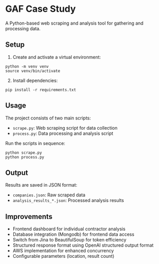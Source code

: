 # GAF Case Study

A Python-based web scraping and analysis tool for gathering and processing data.

## Setup

1. Create and activate a virtual environment:
```
python -m venv venv
source venv/bin/activate
```

2. Install dependencies:
```
pip install -r requirements.txt
```

## Usage

The project consists of two main scripts:

- `scrape.py`: Web scraping script for data collection
- `process.py`: Data processing and analysis script

Run the scripts in sequence:
```
python scrape.py
python process.py
```

## Output

Results are saved in JSON format:
- `companies.json`: Raw scraped data
- `analysis_results_*.json`: Processed analysis results

## Improvements

- Frontend dashboard for individual contractor analysis
- Database integration (Mongodb) for frontend data access
- Switch from Jina to BeautifulSoup for token efficiency
- Structured response format using OpenAI structured output format
- AWS implementation for enhanced concurrency
- Configurable parameters (location, result count)
